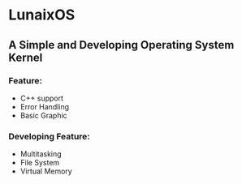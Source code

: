 # LunaixOS

## A Simple and Developing Operating System Kernel
### Feature:
+ C++ support
+ Error Handling
+ Basic Graphic

### Developing Feature:
+ Multitasking
+ File System
+ Virtual Memory
